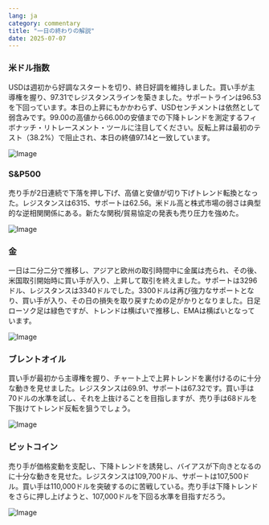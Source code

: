 ```yaml
---
lang: ja
category: commentary
title: "一日の終わりの解説"
date: 2025-07-07
---
```


### 米ドル指数

USDは週初から好調なスタートを切り、終日好調を維持しました。買い手が主導権を握り、97.31でレジスタンスラインを築きました。サポートラインは96.53を下回っています。本日の上昇にもかかわらず、USDセンチメントは依然として弱含みです。99.00の高値から66.00の安値までの下降トレンドを測定するフィボナッチ・リトレースメント・ツールに注目してください。反転上昇は最初のテスト（38.2%）で阻止され、本日の終値97.14と一致しています。

![Image](https://markleighedu.github.io/img/Jul-2025/07-Jul-2025/usdindex.jpg)

### S&P500

売り手が2日連続で下落を押し下げ、高値と安値が切り下げトレンド転換となった。レジスタンスは6315、サポートは62.56。米ドル高と株式市場の弱さは典型的な逆相関関係にある。新たな関税/貿易協定の発表も売り圧力を強めた。

![Image](https://markleighedu.github.io/img/Jul-2025/07-Jul-2025/sp500.jpg)

### 金

一日は二分二分で推移し、アジアと欧州の取引時間中に金属は売られ、その後、米国取引開始時に買い手が入り、上昇して取引を終えました。サポートは3296ドル、レジスタンスは3340ドルでした。3300ドルは再び強力なサポートとなり、買い手が入り、その日の損失を取り戻すための足がかりとなりました。日足ローソク足は緑色ですが、トレンドは横ばいで推移し、EMAは横ばいとなっています。

![Image](https://markleighedu.github.io/img/Jul-2025/07-Jul-2025/gold.jpg)

### ブレントオイル

買い手が最初から主導権を握り、チャート上で上昇トレンドを裏付けるのに十分な動きを見せました。レジスタンスは69.91、サポートは67.32です。買い手は70ドルの水準を試し、それを上抜けることを目指しますが、売り手は68ドルを下抜けてトレンド反転を狙うでしょう。

![Image](https://markleighedu.github.io/img/Jul-2025/07-Jul-2025/brentoil.jpg)

### ビットコイン

売り手が価格変動を支配し、下降トレンドを誘発し、バイアスが下向きとなるのに十分な動きを見せた。レジスタンスは109,700ドル、サポートは107,500ドル。買い手は110,000ドルを突破するのに苦戦している。売り手は下降トレンドをさらに押し上げようと、107,000ドルを下回る水準を目指すだろう。

![Image](https://markleighedu.github.io/img/Jul-2025/07-Jul-2025/bitcoin.jpg)

